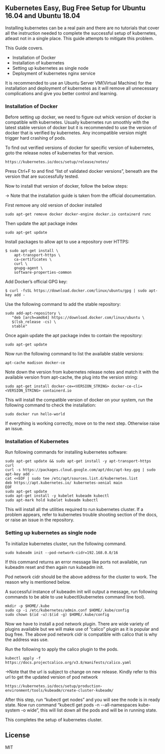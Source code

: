 <!DOCTYPE html><html><head><meta charset="utf-8"><title>New Features!.md</title><style></style></head><body id="preview">
<h2 class="code-line" data-line-start=0 data-line-end=1 ><a id="Kubernetes_Easy_Bug_Free_Setup_for_Ubuntu_1604_and_Ubuntu_1804_0"></a>Kubernetes Easy, Bug Free Setup for Ubuntu 16.04 and Ubuntu 18.04</h2>
<p class="has-line-data" data-line-start="1" data-line-end="2">Installing kubernetes can be a real pain and there are no tutorials that cover all the instruction needed to complete the successful setup of kubernetes, atleast not in a single place. This guide attempts to mitigate this problem.</p>
<p class="has-line-data" data-line-start="3" data-line-end="4">This Guide covers.</p>
<ul>
<li class="has-line-data" data-line-start="5" data-line-end="6">Installation of Docker</li>
<li class="has-line-data" data-line-start="6" data-line-end="7">Installation of kubernetes</li>
<li class="has-line-data" data-line-start="7" data-line-end="8">Setting up kubernetes as single node</li>
<li class="has-line-data" data-line-start="8" data-line-end="10">Deployment of kubernetes nginx service</li>
</ul>
<p class="has-line-data" data-line-start="10" data-line-end="11">It is recommended to use an Ubuntu Server VM(Virtual Machine) for the installation and deployment of kubernetes as it will remove all unnecessary complications and give you better control and learning.</p>
<h3 class="code-line" data-line-start=12 data-line-end=13 ><a id="Installation_of_Docker_12"></a>Installation of Docker</h3>
<p class="has-line-data" data-line-start="14" data-line-end="15">Before setting up docker, we need to figure out whick version of docker is compatible with kubernetes. Usually kubernetes run smoothly with the latest stable version of docker but it is recommended to use the version of docker that is verified by kubernetes. Any incompatible version might trigger hard crashing of pods.</p>
<p class="has-line-data" data-line-start="16" data-line-end="17">To find out verified versions of docker for specific version of kubernetes, goto the release notes of kubernetes for that version.</p>
<pre><code>https://kubernetes.io/docs/setup/release/notes/ 
</code></pre>
<p class="has-line-data" data-line-start="20" data-line-end="21">Press Ctrl+F to and find “list of validated docker versions”, beneath are the version that are successfully tested.</p>
<p class="has-line-data" data-line-start="22" data-line-end="23">Now to install that version of docker, follow the below steps:</p>
<p class="has-line-data" data-line-start="24" data-line-end="25">-&gt; Note that the installation guide is taken from the official documentation.</p>
<p class="has-line-data" data-line-start="26" data-line-end="27">First remove any old version of docker installed</p>
<pre><code>sudo apt-get remove docker docker-engine docker.io containerd runc 
</code></pre>
<p class="has-line-data" data-line-start="30" data-line-end="31">Then update the apt package index</p>
<pre><code>sudo apt-get update
</code></pre>
<p class="has-line-data" data-line-start="36" data-line-end="37">Install packages to allow apt to use a repository over HTTPS:</p>
<pre><code class="has-line-data" data-line-start="39" data-line-end="46" class="language-sh">$ sudo apt-get install \
    apt-transport-https \
    ca-certificates \
    curl \
    gnupg-agent \
    software-properties-common
</code></pre>
<p class="has-line-data" data-line-start="47" data-line-end="48">Add Docker’s official GPG key:</p>
<pre><code>$ curl -fsSL https://download.docker.com/linux/ubuntu/gpg | sudo apt-key add -
</code></pre>
<p class="has-line-data" data-line-start="51" data-line-end="52">Use the following command to add the stable repository:</p>
<pre><code class="has-line-data" data-line-start="54" data-line-end="59" class="language-sh">sudo add-apt-repository \
   <span class="hljs-string">"deb [arch=amd64] https://download.docker.com/linux/ubuntu \
   <span class="hljs-variable">$(lsb_release -cs)</span> \
   stable"</span>
</code></pre>
<p class="has-line-data" data-line-start="60" data-line-end="61">Once again update the apt package index to contain the repository:</p>
<pre><code>sudo apt-get update
</code></pre>
<p class="has-line-data" data-line-start="64" data-line-end="65">Now run the following command to list the available stable versions:</p>
<pre><code>apt-cache madison docker-ce
</code></pre>
<p class="has-line-data" data-line-start="68" data-line-end="69">Note down the version from kubernetes release notes and match it with the available version from apt-cache, the plug into the version string:</p>
<pre><code>sudo apt-get install docker-ce=&lt;VERSION_STRING&gt; docker-ce-cli=&lt;VERSION_STRING&gt; containerd.io
</code></pre>
<p class="has-line-data" data-line-start="72" data-line-end="73">This will install the compatible version of docker on your system, run the following command to check the installation:</p>
<pre><code>sudo docker run hello-world
</code></pre>
<p class="has-line-data" data-line-start="76" data-line-end="77">If everything is working correctly, move on to the next step. Otherwise raise an issue.</p>
<h3 class="code-line" data-line-start=79 data-line-end=80 ><a id="Installation_of_Kubernetes_79"></a>Installation of Kubernetes</h3>
<p class="has-line-data" data-line-start="81" data-line-end="82">Run following commands for installing kubernetes software:</p>
<pre><code class="has-line-data" data-line-start="84" data-line-end="93" class="language-sh">sudo apt-get update &amp;&amp; sudo apt-get install -y apt-transport-https curl
curl <span class="hljs-operator">-s</span> https://packages.cloud.google.com/apt/doc/apt-key.gpg | sudo apt-key add -
cat &lt;&lt;EOF | sudo tee /etc/apt/sources.list.d/kubernetes.list
deb https://apt.kubernetes.io/ kubernetes-xenial main
EOF
sudo apt-get update
sudo apt-get install -y kubelet kubeadm kubectl
sudo apt-mark hold kubelet kubeadm kubectl
</code></pre>
<p class="has-line-data" data-line-start="94" data-line-end="95">This will install all the utilities required to run kubernetes cluster. If a problem appears, refer to kubernetes trouble shooting section of the docs, or raise an issue in the repository.</p>
<h3 class="code-line" data-line-start=97 data-line-end=98 ><a id="Setting_up_kubernetes_as_single_node_97"></a>Setting up kubernetes as single node</h3>
<p class="has-line-data" data-line-start="99" data-line-end="100">To initialize kubernetes cluster, run the following command.</p>
<pre><code>sudo kubeadm init --pod-network-cidr=192.168.0.0/16
</code></pre>
<p class="has-line-data" data-line-start="103" data-line-end="104">If this command returns an error message like ports not available, run kubeadm reset and then again run kubeadm init.</p>
<p class="has-line-data" data-line-start="105" data-line-end="106">Pod network cidr should be the above address for the cluster to work. The reason why is mentioned below.</p>
<p class="has-line-data" data-line-start="107" data-line-end="108">A successful instance of kubeadm init will output a message, run following commands to be able to use kubectl(kubernetes command line tool).</p>
<pre><code class="has-line-data" data-line-start="110" data-line-end="114" class="language-sh">mkdir -p <span class="hljs-variable">$HOME</span>/.kube
sudo cp -i /etc/kubernetes/admin.conf <span class="hljs-variable">$HOME</span>/.kube/config
sudo chown $(id -u):$(id -g) <span class="hljs-variable">$HOME</span>/.kube/config
</code></pre>
<p class="has-line-data" data-line-start="115" data-line-end="116">Now we have to install a pod network plugin. There are wide variety of plugins available but we will make use of “calico” plugin as it is popular and bug free. The above pod network cidr is compatible with calico that is why the address was use.</p>
<p class="has-line-data" data-line-start="117" data-line-end="118">Run the following to apply the calico plugin to the pods.</p>
<pre><code>kubectl apply -f https://docs.projectcalico.org/v3.8/manifests/calico.yaml
</code></pre>
<p class="has-line-data" data-line-start="121" data-line-end="122">-&gt;Note that the url is subject to change on new release. Kindly refer to this url to get the updated version of pod network</p>
<pre><code>https://kubernetes.io/docs/setup/production-environment/tools/kubeadm/create-cluster-kubeadm/
</code></pre>
<p class="has-line-data" data-line-start="125" data-line-end="126">After this step, run “kubectl get nodes” and you will see the node is in ready state. Now run command “kubectl get pods -n --all-namespaces kube-system -o wide”, this will list down all the pods and will be in running state.</p>
<p class="has-line-data" data-line-start="127" data-line-end="128">This completes the setup of kubernetes cluster.</p>
<h2 class="code-line" data-line-start=131 data-line-end=133 ><a id="License_131"></a>License</h2>
<p class="has-line-data" data-line-start="134" data-line-end="135">MIT</p>

</body></html>
